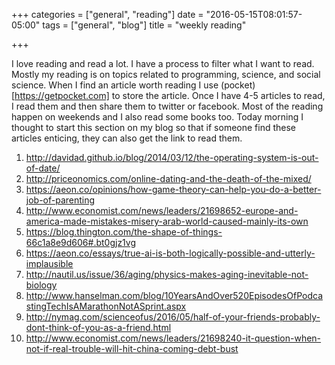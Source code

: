+++
categories = ["general", "reading"]
date = "2016-05-15T08:01:57-05:00"
tags = ["general", "blog"]
title = "weekly reading"

+++

I love reading and read a lot. I have a process to filter what I want to read. Mostly my reading is on topics related to programming, science, and social science. When I find an article worth reading I use (pocket)[https://getpocket.com] to store the article. Once I have 4-5 articles to read, I read them and then share them to twitter or facebook. Most of the reading happen on weekends and I also read some books too. Today morning I thought to start this section on my blog so that if someone find these articles enticing, they can also get the link to read them.

1. http://davidad.github.io/blog/2014/03/12/the-operating-system-is-out-of-date/
2. http://priceonomics.com/online-dating-and-the-death-of-the-mixed/
3. https://aeon.co/opinions/how-game-theory-can-help-you-do-a-better-job-of-parenting
4. http://www.economist.com/news/leaders/21698652-europe-and-america-made-mistakes-misery-arab-world-caused-mainly-its-own
5. https://blog.thington.com/the-shape-of-things-66c1a8e9d606#.bt0gjz1vg
6. https://aeon.co/essays/true-ai-is-both-logically-possible-and-utterly-implausible
7. http://nautil.us/issue/36/aging/physics-makes-aging-inevitable-not-biology
8. http://www.hanselman.com/blog/10YearsAndOver520EpisodesOfPodcastingTechIsAMarathonNotASprint.aspx
9. http://nymag.com/scienceofus/2016/05/half-of-your-friends-probably-dont-think-of-you-as-a-friend.html
10. http://www.economist.com/news/leaders/21698240-it-question-when-not-if-real-trouble-will-hit-china-coming-debt-bust

